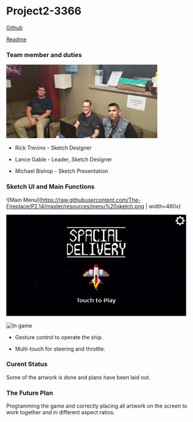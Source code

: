 # Project2-3366

[Github](https://github.com/The-Fireplace/P2.14)

[Readme](https://the-fireplace.github.io/P2.14)

### Team member and duties

![Group Photo](https://raw.githubusercontent.com/The-Fireplace/P2.14/master/resources/group_photo.png)

- Rick Trevino - Sketch Designer

- Lance Gable - Leader, Sketch Designer

- Michael Bishop - Sketch Presentation 

### Sketch UI and Main Functions

![Main Menu](https://raw.githubusercontent.com/The-Fireplace/P2.14/master/resources/menu%20sketch.png | width=480x)

<img src="https://raw.githubusercontent.com/The-Fireplace/P2.14/master/resources/menu%20sketch.png" alt="Main Menu" width="480"/>

![In game]()

- Gesture control to operate the ship.

- Multi-touch for steering and throttle.

### Curent Status

Some of the artwork is done and plans have been laid out.

### The Future Plan

Programming the game and correctly placing all artwork on the screen to work together and in different aspect ratios.